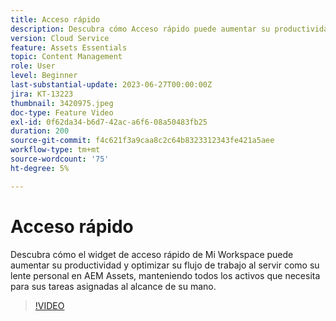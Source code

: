 ```yaml
---
title: Acceso rápido
description: Descubra cómo Acceso rápido puede aumentar su productividad y optimizar su flujo de trabajo al servir de lente personal en AEM Assets, manteniendo todos los activos que necesita para sus tareas asignadas al alcance de su mano.
version: Cloud Service
feature: Assets Essentials
topic: Content Management
role: User
level: Beginner
last-substantial-update: 2023-06-27T00:00:00Z
jira: KT-13223
thumbnail: 3420975.jpeg
doc-type: Feature Video
exl-id: 0f62da34-b6d7-42ac-a6f6-08a50483fb25
duration: 200
source-git-commit: f4c621f3a9caa8c2c64b8323312343fe421a5aee
workflow-type: tm+mt
source-wordcount: '75'
ht-degree: 5%

---
```


# Acceso rápido

Descubra cómo el widget de acceso rápido de Mi Workspace puede aumentar su productividad y optimizar su flujo de trabajo al servir como su lente personal en AEM Assets, manteniendo todos los activos que necesita para sus tareas asignadas al alcance de su mano.

>[!VIDEO](https://video.tv.adobe.com/v/3420975/?learn=on)
